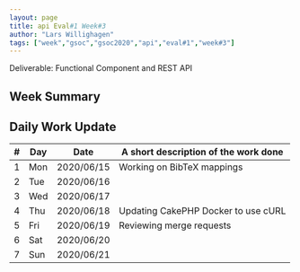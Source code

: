 ```yaml
---
layout: page
title: api Eval#1 Week#3
author: "Lars Willighagen"
tags: ["week","gsoc","gsoc2020","api","eval#1","week#3"]
---
```


Deliverable: Functional Component and REST API

## Week Summary



## Daily Work Update

| # | Day | Date       | A short description of the work done |
|---|-----|------------|--------------------------------------|
| 1 | Mon | 2020/06/15 | Working on BibTeX mappings |
| 2 | Tue | 2020/06/16 |  |
| 3 | Wed | 2020/06/17 |  |
| 4 | Thu | 2020/06/18 | Updating CakePHP Docker to use cURL |
| 5 | Fri | 2020/06/19 | Reviewing merge requests |
| 6 | Sat | 2020/06/20 |  |
| 7 | Sun | 2020/06/21 |  |
